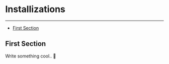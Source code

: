 # Installizations

---

- [First Section](#section-1)

<a name="section-1"></a>
## First Section

Write something cool.. 🦊